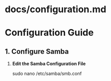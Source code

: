 # **docs/configuration.md**

# Configuration Guide

## 1. Configure Samba

1. **Edit the Samba Configuration File**
   
   sudo nano /etc/samba/smb.conf

